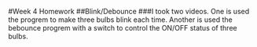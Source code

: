 #Week 4 Homework
##Blink/Debounce
###I took two videos. One is used the progrem to make three bulbs blink each time. Another is used the bebounce progrem with a switch to control the ON/OFF status of three bulbs.